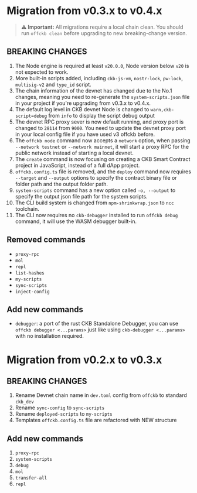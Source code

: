 # Migration from v0.3.x to v0.4.x

> **⚠️ Important:** All migrations require a local chain clean. You should run `offckb clean` before upgrading to new breaking-change version.

## BREAKING CHANGES

1. The Node engine is required at least `v20.0.0`, Node version below `v20` is not expected to work.
2. More built-in scripts added, including `ckb-js-vm`, `nostr-lock`,  `pw-lock`, `multisig-v2` and `type_id` script.
3. The chain information of the devnet has changed due to the No.1 changes, meaning you need to re-generate the `system-scripts.json` file in your project if you're upgrading from v0.3.x to v0.4.x.
4. The default log level in CKB devnet Node is changed to `warn,ckb-script=debug` from `info` to display the script debug output
5. The devnet RPC proxy sever is now default running, and proxy port is changed to `28114` from `9000`. You need to update the devnet proxy port in your local config file if you have used v3 offckb before.
6. The `offckb node` command now accepts a `network` option, when passing `--network testnet` or `--network mainnet`, it will start a proxy RPC for the public network instead of starting a local devnet.
7. The `create` command is now focusing on creating a CKB Smart Contract project in JavaScript, instead of a full dApp project.
8. `offckb.config.ts` file is removed, and the `deploy` command now requires `--target` and `--output` options to specify the contract binary file or folder path and the output folder path.
9. `system-scripts` command has a new option called `-o, --output` to specify the output json file path for the system scripts.
10. The CLI build system is changed from `npm-shrinkwrap.json` to `ncc` toolchain.
11. The CLI now requires no `ckb-debugger` installed to run `offckb debug` command, it will use the WASM debugger built-in.

## Removed commands

- `proxy-rpc`
- `mol`
- `repl`
- `list-hashes`
- `my-scripts`
- `sync-scripts`
- `inject-config`

## Add new commands

- `debugger`: a port of the rust CKB Standalone Debugger, you can use `offckb debugger <...params>` just like using `ckb-debugger <...params>` with no installation required.

# Migration from v0.2.x to v0.3.x

## BREAKING CHANGES

1. Rename Devnet chain name in `dev.toml` config from `offckb` to standard `ckb_dev`
2. Rename `sync-config` to `sync-scripts`
3. Rename `deployed-scripts` to `my-scripts`
4. Templates `offckb.config.ts` file are refactored with NEW structure

## Add new commands

1. `proxy-rpc`
2. `system-scripts`
3. `debug`
4. `mol`
5. `transfer-all`
6. `repl`
